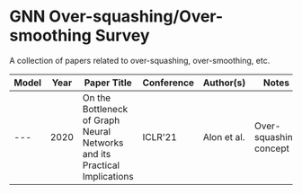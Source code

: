 # GNN Over-squashing/Over-smoothing Survey
A collection of papers related to over-squashing, over-smoothing, etc.

| Model | Year | Paper Title | Conference | Author(s) | Notes | Code |
| --- | --- | --- | --- | --- | --- | --- |
| --- | 2020 | On the Bottleneck of Graph Neural Networks and its Practical Implications | ICLR'21 | Alon et al. | Over-squashing concept | --- |
